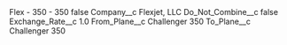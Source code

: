 <?xml version="1.0" encoding="UTF-8"?>
<CustomMetadata xmlns="http://soap.sforce.com/2006/04/metadata" xmlns:xsi="http://www.w3.org/2001/XMLSchema-instance" xmlns:xsd="http://www.w3.org/2001/XMLSchema">
    <label>Flex - 350 - 350</label>
    <protected>false</protected>
    <values>
        <field>Company__c</field>
        <value xsi:type="xsd:string">Flexjet, LLC</value>
    </values>
    <values>
        <field>Do_Not_Combine__c</field>
        <value xsi:type="xsd:boolean">false</value>
    </values>
    <values>
        <field>Exchange_Rate__c</field>
        <value xsi:type="xsd:double">1.0</value>
    </values>
    <values>
        <field>From_Plane__c</field>
        <value xsi:type="xsd:string">Challenger 350</value>
    </values>
    <values>
        <field>To_Plane__c</field>
        <value xsi:type="xsd:string">Challenger 350</value>
    </values>
</CustomMetadata>

